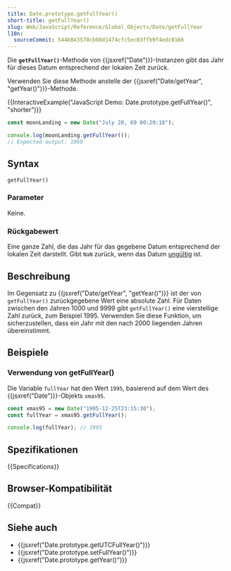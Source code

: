 ```yaml
---
title: Date.prototype.getFullYear()
short-title: getFullYear()
slug: Web/JavaScript/Reference/Global_Objects/Date/getFullYear
l10n:
  sourceCommit: 544b843570cb08d1474cfc5ec03ffb9f4edc0166
---
```


Die **`getFullYear()`**-Methode von {{jsxref("Date")}}-Instanzen gibt das Jahr für dieses Datum entsprechend der lokalen Zeit zurück.

Verwenden Sie diese Methode anstelle der {{jsxref("Date/getYear", "getYear()")}}-Methode.

{{InteractiveExample("JavaScript Demo: Date.prototype.getFullYear()", "shorter")}}

```js interactive-example
const moonLanding = new Date("July 20, 69 00:20:18");

console.log(moonLanding.getFullYear());
// Expected output: 1969
```

## Syntax

```js-nolint
getFullYear()
```

### Parameter

Keine.

### Rückgabewert

Eine ganze Zahl, die das Jahr für das gegebene Datum entsprechend der lokalen Zeit darstellt. Gibt `NaN` zurück, wenn das Datum [ungültig](/de/docs/Web/JavaScript/Reference/Global_Objects/Date#the_epoch_timestamps_and_invalid_date) ist.

## Beschreibung

Im Gegensatz zu {{jsxref("Date/getYear", "getYear()")}} ist der von `getFullYear()` zurückgegebene Wert eine absolute Zahl. Für Daten zwischen den Jahren 1000 und 9999 gibt `getFullYear()` eine vierstellige Zahl zurück, zum Beispiel 1995. Verwenden Sie diese Funktion, um sicherzustellen, dass ein Jahr mit den nach 2000 liegenden Jahren übereinstimmt.

## Beispiele

### Verwendung von getFullYear()

Die Variable `fullYear` hat den Wert `1995`, basierend auf dem Wert des {{jsxref("Date")}}-Objekts `xmas95`.

```js
const xmas95 = new Date("1995-12-25T23:15:30");
const fullYear = xmas95.getFullYear();

console.log(fullYear); // 1995
```

## Spezifikationen

{{Specifications}}

## Browser-Kompatibilität

{{Compat}}

## Siehe auch

- {{jsxref("Date.prototype.getUTCFullYear()")}}
- {{jsxref("Date.prototype.setFullYear()")}}
- {{jsxref("Date.prototype.getYear()")}}
